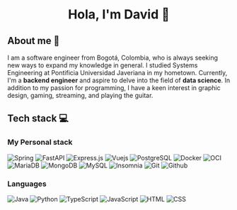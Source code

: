 <h1 align="center"><b>Hola, I'm David 👋</b></h1>

<h2>About me 🌴</h2>

<p>
  I am a software engineer from Bogotá, Colombia, who is always seeking new ways to expand my knowledge in general. I studied Systems Engineering at Pontificia Universidad Javeriana in my hometown. Currently, I'm a <b>backend engineer</b> and aspire to delve into the field of <b>data science</b>. In addition to my passion for programming, I have a keen interest in graphic design, gaming, streaming, and playing the guitar.
</p> 

<h2>Tech stack 💻</h2>

<h3>My Personal stack</h3>

![Spring](https://img.shields.io/badge/spring-%236DB33F.svg?style=for-the-badge&logo=spring&logoColor=white) ![FastAPI](https://img.shields.io/badge/FastAPI-009688?style=for-the-badge&logo=FastAPI&logoColor=white) ![Express.js](https://img.shields.io/badge/Express.js-404D59?style=for-the-badge&logo=Express) ![Vuejs](https://img.shields.io/badge/Vue.js-35495E?style=for-the-badge&logo=vuedotjs&logoColor=4FC08D) ![PostgreSQL](https://img.shields.io/badge/PostgreSQL-316192?style=for-the-badge&logo=postgresql&logoColor=white) ![Docker](https://img.shields.io/badge/Docker-2496ED?style=for-the-badge&logo=docker&logoColor=white) ![OCI](https://img.shields.io/badge/Oracle_Cloud-F80000?style=for-the-badge&logo=Oracle&logoColor=white) ![MariaDB](https://img.shields.io/badge/MariaDB-01529E?style=for-the-badge&logo=mariadb&logoColor=white) ![MongoDB](https://img.shields.io/badge/MongoDB-4EA94B?style=for-the-badge&logo=mongodb&logoColor=white) ![MySQL](https://img.shields.io/badge/MySQL-4479A1?style=for-the-badge&logo=mysql&logoColor=white) ![Insomnia](https://img.shields.io/badge/Insomnia-4000BF?style=for-the-badge&logo=Insomnia&logoColor=white) ![Git](https://img.shields.io/badge/Git-E34F26?style=for-the-badge&logo=git&logoColor=white) ![Github](https://img.shields.io/badge/GitHub-100000?style=for-the-badge&logo=github&logoColor=white)

<h3>Languages</h3>

![Java](https://img.shields.io/badge/Java-ED8B00?style=for-the-badge&logo=openjdk&logoColor=white) ![Python](https://img.shields.io/badge/python-3670A0?style=for-the-badge&logo=python&logoColor=white) ![TypeScript](https://img.shields.io/badge/typescript-%23007ACC.svg?style=for-the-badge&logo=typescript&logoColor=white) ![JavaScript](https://img.shields.io/badge/JavaScript-F7DF1E?style=for-the-badge&logo=javascript&logoColor=black) ![HTML](https://img.shields.io/badge/HTML-E34F26?style=for-the-badge&logo=html5&logoColor=white) ![CSS](https://img.shields.io/badge/CSS-1572B6?&style=for-the-badge&logo=css3&logoColor=white)

